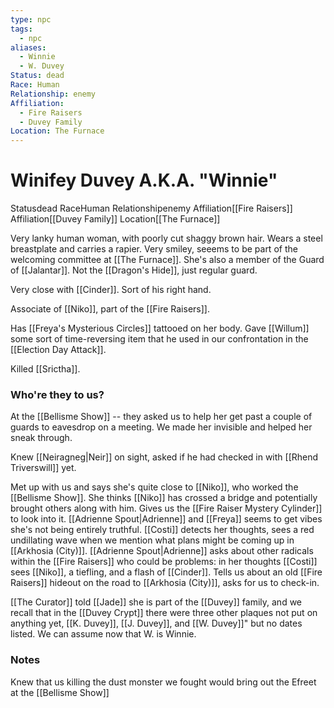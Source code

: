 ```yaml
---
type: npc
tags:
  - npc
aliases:
  - Winnie
  - W. Duvey
Status: dead
Race: Human
Relationship: enemy
Affiliation:
  - Fire Raisers
  - Duvey Family
Location: The Furnace
---
```


# Winifey Duvey A.K.A. "Winnie"
<span class="dataview inline-field"><span class="inline-field-key">Status</span><span class="inline-field-value">dead</span></span>
<span class="dataview inline-field"><span class="inline-field-key">Race</span><span class="inline-field-value">Human</span></span>
<span class="dataview inline-field"><span class="inline-field-key">Relationship</span><span class="inline-field-value">enemy</span></span>
<span class="dataview inline-field"><span class="inline-field-key">Affiliation</span><span class="inline-field-value">[[Fire Raisers]]</span></span>
<span class="dataview inline-field"><span class="inline-field-key">Affiliation</span><span class="inline-field-value">[[Duvey Family]]</span></span>
<span class="dataview inline-field"><span class="inline-field-key">Location</span><span class="inline-field-value">[[The Furnace]]</span></span>

Very lanky human woman, with poorly cut shaggy brown hair. Wears a steel breastplate and carries a rapier. Very smiley, seeems to be part of the welcoming committee at [[The Furnace]]. She's also a member of the Guard of [[Jalantar]]. Not the [[Dragon's Hide]], just regular guard. 

Very close with [[Cinder]]. Sort of his right hand. 

Associate of [[Niko]], part of the [[Fire Raisers]].

Has [[Freya's Mysterious Circles]] tattooed on her body. Gave [[Willum]] some sort of time-reversing item that he used in our confrontation in the [[Election Day Attack]]. 

Killed [[Srictha]].

### Who're they to us?
At the [[Bellisme Show]] -- they asked us to help her get past a couple of guards to eavesdrop on a meeting. We made her invisible and helped her sneak through. 

Knew [[Neiragneg|Neir]] on sight, asked if he had checked in with [[Rhend Triverswill]] yet.

Met up with us and says she's quite close to [[Niko]], who worked the [[Bellisme Show]]. She thinks [[Niko]] has crossed a bridge and potentially brought others along with him. Gives us the [[Fire Raiser Mystery Cylinder]] to look into it. [[Adrienne Spout|Adrienne]] and [[Freya]] seems to get vibes she's not being entirely truthful.  [[Costi]] detects her thoughts, sees a red undillating wave when we mention what plans might be coming up in [[Arkhosia (City)]]. [[Adrienne Spout|Adrienne]] asks about other radicals within the [[Fire Raisers]] who could be problems: in her thoughts [[Costi]] sees [[Niko]], a tiefling, and a flash of [[Cinder]]. Tells us about an old [[Fire Raisers]] hideout on the road to [[Arkhosia (City)]], asks for us to check-in. 

[[The Curator]] told [[Jade]] she is part of the [[Duvey]] family, and we recall that in the [[Duvey Crypt]] there were three other plaques not put on anything yet, [[K. Duvey]], [[J. Duvey]], and [[W. Duvey]]" but no dates listed. We can assume now that W. is Winnie.
### Notes
Knew that us killing the dust monster we fought would bring out the Efreet at the [[Bellisme Show]] 